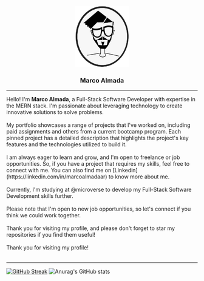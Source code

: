 <a name="readme-top"></a>

<div align="center">
  <img src="soyMarco.png" alt="logo" width="140"  height="auto" />
  <br/>
  <h3><b>Marco Almada</b></h3>
  <hr>
</div>

<div>Hello!  I'm <b>Marco Almada</b>, a Full-Stack Software Developer with expertise in the MERN stack. I'm passionate about leveraging technology to create innovative solutions to solve problems.</div><br>

<div>My portfolio showcases a range of projects that I've worked on, including paid assignments and others from a current bootcamp program. Each pinned project has a detailed description that highlights the project's key features and the technologies utilized to build it.</div><br>

<div>I am always eager to learn and grow, and I'm open to freelance or job opportunities. So, if you have a project that requires my skills, feel free to connect with me. You can also find me on [Linkedin](https://linkedin.com/in/marcoalmadaar) to know more about me.</div><br>

<div>Currently, I'm studying at @microverse to develop my Full-Stack Software Development skills further.</div><br>

<div>Please note that I'm open to new job opportunities, so let's connect if you think we could work together.</div><br>

<div>Thank you for visiting my profile, and please don't forget to star my repositories if you find them useful!</div><br>


<div>Thank you for visiting my profile!</div><br>
  <hr>

[![GitHub Streak](https://streak-stats.demolab.com?user=MarcoDDM&date_format=M%20j%5B%2C%20Y%5D)](https://git.io/streak-stats)
![Anurag's GitHub stats](https://github-readme-stats.vercel.app/api?username=MarcoDDM&show_icons=true&theme=transparent)
